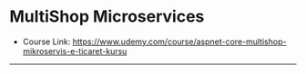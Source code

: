 
#  MultiShop Microservices

* Course Link: https://www.udemy.com/course/aspnet-core-multishop-mikroservis-e-ticaret-kursu

<hr/>
